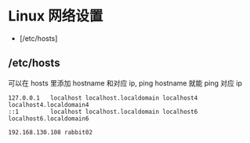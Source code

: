 # Linux 网络设置

* [/etc/hosts]

## /etc/hosts

可以在 hosts 里添加 hostname 和对应 ip, ping hostname 就能 ping 对应 ip

```
127.0.0.1   localhost localhost.localdomain localhost4 localhost4.localdomain4
::1         localhost localhost.localdomain localhost6 localhost6.localdomain6

192.168.130.108 rabbit02

```
